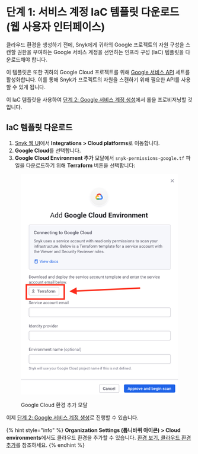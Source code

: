 # 단계 1: 서비스 계정 IaC 템플릿 다운로드 (웹 사용자 인터페이스)

클라우드 환경을 생성하기 전에, Snyk에게 귀하의 Google 프로젝트의 자원 구성을 스캔할 권한을 부여하는 Google 서비스 계정을 선언하는 인프라 구성 (IaC) 템플릿을 다운로드해야 합니다.

이 템플릿은 또한 귀하의 Google Cloud 프로젝트를 위해 [Google 서비스 API](https://cloud.google.com/service-usage/docs/enabled-service) 세트를 활성화합니다. 이를 통해 Snyk가 프로젝트의 자원을 스캔하기 위해 필요한 API를 사용할 수 있게 됩니다.

이 IaC 템플릿을 사용하여 [단계 2: Google 서비스 계정 생성](step-2-create-the-google-service-account-web-ui.md)에서 롤을 프로비저닝할 것입니다.

## IaC 템플릿 다운로드

1. [Snyk 웹 UI](https://app.snyk.io/)에서 **Integrations > Cloud platforms**로 이동합니다.
2. **Google Cloud**를 선택합니다.
3. **Google Cloud Environment 추가** 모달에서 `snyk-permissions-google.tf` 파일을 다운로드하기 위해 **Terraform** 버튼을 선택합니다:

<figure><img src="../../../../../.gitbook/assets/Bildschirmfoto 2023-07-18 um 12.16.54 (1) (1).png" alt="Snyk 클라우드 추가 Google Cloud 환경 모달"><figcaption><p>Google Cloud 환경 추가 모달</p></figcaption></figure>

이제 [단계 2: Google 서비스 계정 생성](step-2-create-the-google-service-account-web-ui.md)로 진행할 수 있습니다.

{% hint style="info" %}
**Organization Settings (톱니바퀴 아이콘) > Cloud environments**에서도 클라우드 환경을 추가할 수 있습니다. [환경 보기, 클라우드 환경 추가](../../../../../scan-with-snyk/snyk-iac/getting-started-with-iac+-and-cloud-scans/snyk-environments/view-add-and-remove-environments.md#add-an-environment)를 참조하세요.
{% endhint %}
